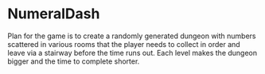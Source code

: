# NumeralDash
Plan for the game is to create a randomly generated dungeon with numbers scattered in various rooms that the player needs to collect in order and leave via a stairway before the time runs out. Each level makes the dungeon bigger and the time to complete shorter.
